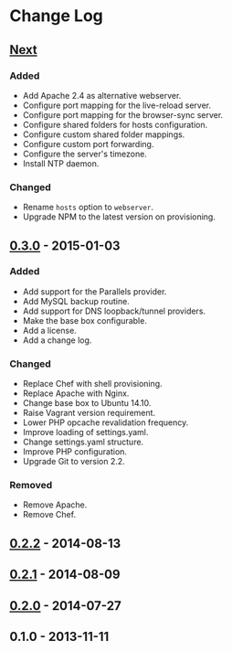 # Change Log

## [Next][next]

### Added
- Add Apache 2.4 as alternative webserver.
- Configure port mapping for the live-reload server.
- Configure port mapping for the browser-sync server.
- Configure shared folders for hosts configuration.
- Configure custom shared folder mappings.
- Configure custom port forwarding.
- Configure the server's timezone.
- Install NTP daemon.

### Changed
- Rename `hosts` option to `webserver`.
- Upgrade NPM to the latest version on provisioning.

## [0.3.0] - 2015-01-03

### Added
- Add support for the Parallels provider.
- Add MySQL backup routine.
- Add support for DNS loopback/tunnel providers.
- Make the base box configurable.
- Add a license.
- Add a change log.

### Changed
- Replace Chef with shell provisioning.
- Replace Apache with Nginx.
- Change base box to Ubuntu 14.10.
- Raise Vagrant version requirement.
- Lower PHP opcache revalidation frequency.
- Improve loading of settings.yaml.
- Change settings.yaml structure.
- Improve PHP configuration.
- Upgrade Git to version 2.2.

### Removed
- Remove Apache.
- Remove Chef.

## [0.2.2] - 2014-08-13

## [0.2.1] - 2014-08-09

## [0.2.0] - 2014-07-27

## 0.1.0 - 2013-11-11

[next]: https://github.com/thasmo/vagrant.box/compare/v0.3.0...HEAD
[0.3.0]: https://github.com/thasmo/vagrant.box/compare/v0.2.2...v0.3.0
[0.2.2]: https://github.com/thasmo/vagrant.box/compare/v0.2.1...v0.2.2
[0.2.1]: https://github.com/thasmo/vagrant.box/compare/v0.2.0...v0.2.1
[0.2.0]: https://github.com/thasmo/vagrant.box/compare/v0.1.0...v0.2.0
